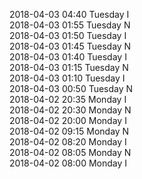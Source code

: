 2018-04-03 04:40 Tuesday  I  
2018-04-03 01:55 Tuesday  N  
2018-04-03 01:50 Tuesday  I  
2018-04-03 01:45 Tuesday  N  
2018-04-03 01:40 Tuesday  I  
2018-04-03 01:15 Tuesday  N  
2018-04-03 01:10 Tuesday  I  
2018-04-03 00:50 Tuesday  N  
2018-04-02 20:35 Monday  I  
2018-04-02 20:30 Monday  N  
2018-04-02 20:00 Monday  I  
2018-04-02 09:15 Monday  N  
2018-04-02 08:20 Monday  I  
2018-04-02 08:05 Monday  N  
2018-04-02 08:00 Monday  I  
